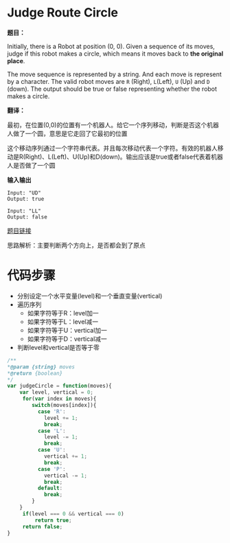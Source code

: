 # Judge Route Circle

**题目：**



Initially, there is a Robot at position (0, 0). Given a sequence of its moves, judge if this robot makes a circle, which means it moves back to **the original place**. 



The move sequence is represented by a string. And each move is represent by a character. The valid robot moves are `R` (Right), `L`(Left), `U` (Up) and `D` (down). The output should be true or false representing whether the robot makes a circle.



**翻译：**



最初，在位置(0,0)的位置有一个机器人。给它一个序列移动，判断是否这个机器人做了一个圆，意思是它走回了它最初的位置



这个移动序列通过一个字符串代表。并且每次移动代表一个字符。有效的机器人移动是R(Right)、L(Left)、U(Up)和D(down)。输出应该是true或者false代表着机器人是否做了一个圆



**输入输出**



```
Input: "UD"
Output: true

Input: "LL"
Output: false
```



[题目链接](https://leetcode.com/problems/judge-route-circle/description/)



思路解析：主要判断两个方向上，是否都会到了原点



# 代码步骤



* 分别设定一个水平变量(level)和一个垂直变量(vertical)
* 遍历序列
  * 如果字符等于R：level加一
  * 如果字符等于L：level减一
  * 如果字符等于U：vertical加一
  * 如果字符等于D：vertical减一
* 判断level和vertical是否等于零



```javascript
/**
*@param {string} moves
*@return {boolean}
*/
var judgeCircle = function(moves){
    var level, vertical = 0;
  	 for(var index in moves){
        switch(moves[index]){
          case 'R':
            level += 1;
            break;
          case 'L':
            level -= 1;
            break;
          case 'U':
            vertical += 1;
            break;
          case 'P':
            vertical -= 1;
            break;
          default:
            break;
        }
    }
  	 if(level === 0 && vertical === 0)
      	 return true;
  	 return false;
}
```

